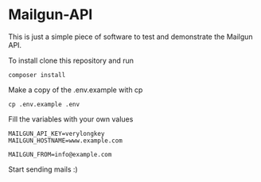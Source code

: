 # Mailgun-API
This is just a simple piece of software to test and demonstrate the Mailgun API.

To install clone this repository and run

    composer install

Make a copy of the .env.example with cp

    cp .env.example .env

Fill the variables with your own values

	MAILGUN_API_KEY=verylongkey
	MAILGUN_HOSTNAME=www.example.com

	MAILGUN_FROM=info@example.com

Start sending mails :)